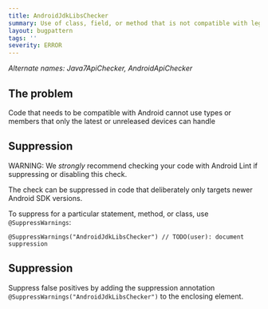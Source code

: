 ```yaml
---
title: AndroidJdkLibsChecker
summary: Use of class, field, or method that is not compatible with legacy Android devices
layout: bugpattern
tags: ''
severity: ERROR
---
```


<!--
*** AUTO-GENERATED, DO NOT MODIFY ***
To make changes, edit the @BugPattern annotation or the explanation in docs/bugpattern.
-->

_Alternate names: Java7ApiChecker, AndroidApiChecker_

## The problem
Code that needs to be compatible with Android cannot use types or members that
only the latest or unreleased devices can handle

## Suppression

WARNING: We _strongly_ recommend checking your code with Android Lint if
suppressing or disabling this check.

The check can be suppressed in code that deliberately only targets newer Android
SDK versions.

To suppress for a particular statement, method, or class, use
`@SuppressWarnings`:

```
@SuppressWarnings("AndroidJdkLibsChecker") // TODO(user): document suppression
```

## Suppression
Suppress false positives by adding the suppression annotation `@SuppressWarnings("AndroidJdkLibsChecker")` to the enclosing element.
